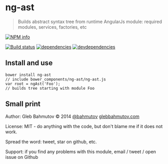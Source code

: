 # ng-ast

> Builds abstract syntax tree from runtime AngularJs module: required modules, services, factories, etc

[![NPM info][nodei.co]](https://npmjs.org/package/ng-ast)

[![Build status][ci-image]][ci-url]
[![dependencies][dependencies-image]][dependencies-url]
[![devdependencies][ng-ast-devdependencies-image] ][ng-ast-devdependencies-url]

## Install and use

    bower install ng-ast
    // include bower_components/ng-ast/ng-ast.js
    var root = ngAst('Foo');
    // builds tree starting with module Foo

## Small print

Author: Gleb Bahmutov &copy; 2014
[@bahmutov](https://twitter.com/bahmutov) [glebbahmutov.com](http://glebbahmutov.com)

License: MIT - do anything with the code, but don't blame me if it does not work.

Spread the word: tweet, star on github, etc.

Support: if you find any problems with this module, email / tweet / open issue on Github

[ci-image]: https://travis-ci.org/bahmutov/ng-ast.png?branch=master
[ci-url]: https://travis-ci.org/bahmutov/ng-ast
[nodei.co]: https://nodei.co/npm/ng-ast.png?downloads=true
[dependencies-image]: https://david-dm.org/bahmutov/ng-ast.png
[dependencies-url]: https://david-dm.org/bahmutov/ng-ast
[ng-ast-devdependencies-image]: https://david-dm.org/bahmutov/ng-ast/dev-status.png
[ng-ast-devdependencies-url]: https://david-dm.org/bahmutov/ng-ast#info=devDependencies
